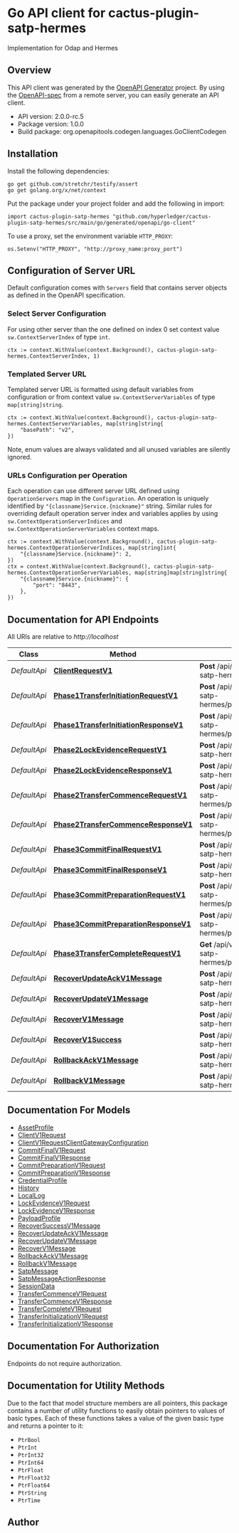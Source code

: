 # Go API client for cactus-plugin-satp-hermes

Implementation for Odap and Hermes

## Overview
This API client was generated by the [OpenAPI Generator](https://openapi-generator.tech) project.  By using the [OpenAPI-spec](https://www.openapis.org/) from a remote server, you can easily generate an API client.

- API version: 2.0.0-rc.5
- Package version: 1.0.0
- Build package: org.openapitools.codegen.languages.GoClientCodegen

## Installation

Install the following dependencies:

```shell
go get github.com/stretchr/testify/assert
go get golang.org/x/net/context
```

Put the package under your project folder and add the following in import:

```golang
import cactus-plugin-satp-hermes "github.com/hyperledger/cactus-plugin-satp-hermes/src/main/go/generated/openapi/go-client"
```

To use a proxy, set the environment variable `HTTP_PROXY`:

```golang
os.Setenv("HTTP_PROXY", "http://proxy_name:proxy_port")
```

## Configuration of Server URL

Default configuration comes with `Servers` field that contains server objects as defined in the OpenAPI specification.

### Select Server Configuration

For using other server than the one defined on index 0 set context value `sw.ContextServerIndex` of type `int`.

```golang
ctx := context.WithValue(context.Background(), cactus-plugin-satp-hermes.ContextServerIndex, 1)
```

### Templated Server URL

Templated server URL is formatted using default variables from configuration or from context value `sw.ContextServerVariables` of type `map[string]string`.

```golang
ctx := context.WithValue(context.Background(), cactus-plugin-satp-hermes.ContextServerVariables, map[string]string{
	"basePath": "v2",
})
```

Note, enum values are always validated and all unused variables are silently ignored.

### URLs Configuration per Operation

Each operation can use different server URL defined using `OperationServers` map in the `Configuration`.
An operation is uniquely identified by `"{classname}Service.{nickname}"` string.
Similar rules for overriding default operation server index and variables applies by using `sw.ContextOperationServerIndices` and `sw.ContextOperationServerVariables` context maps.

```golang
ctx := context.WithValue(context.Background(), cactus-plugin-satp-hermes.ContextOperationServerIndices, map[string]int{
	"{classname}Service.{nickname}": 2,
})
ctx = context.WithValue(context.Background(), cactus-plugin-satp-hermes.ContextOperationServerVariables, map[string]map[string]string{
	"{classname}Service.{nickname}": {
		"port": "8443",
	},
})
```

## Documentation for API Endpoints

All URIs are relative to *http://localhost*

Class | Method | HTTP request | Description
------------ | ------------- | ------------- | -------------
*DefaultApi* | [**ClientRequestV1**](docs/DefaultApi.md#clientrequestv1) | **Post** /api/v1/@hyperledger/cactus-plugin-satp-hermes/clientrequest | 
*DefaultApi* | [**Phase1TransferInitiationRequestV1**](docs/DefaultApi.md#phase1transferinitiationrequestv1) | **Post** /api/v1/@hyperledger/cactus-plugin-satp-hermes/phase1/transferinitiationrequest | 
*DefaultApi* | [**Phase1TransferInitiationResponseV1**](docs/DefaultApi.md#phase1transferinitiationresponsev1) | **Post** /api/v1/@hyperledger/cactus-plugin-satp-hermes/phase1/transferinitiationresponse | 
*DefaultApi* | [**Phase2LockEvidenceRequestV1**](docs/DefaultApi.md#phase2lockevidencerequestv1) | **Post** /api/v1/@hyperledger/cactus-plugin-satp-hermes/phase2/lockevidencerequest | 
*DefaultApi* | [**Phase2LockEvidenceResponseV1**](docs/DefaultApi.md#phase2lockevidenceresponsev1) | **Post** /api/v1/@hyperledger/cactus-plugin-satp-hermes/phase2/lockevidenceresponse | 
*DefaultApi* | [**Phase2TransferCommenceRequestV1**](docs/DefaultApi.md#phase2transfercommencerequestv1) | **Post** /api/v1/@hyperledger/cactus-plugin-satp-hermes/phase2/transfercommencerequest | 
*DefaultApi* | [**Phase2TransferCommenceResponseV1**](docs/DefaultApi.md#phase2transfercommenceresponsev1) | **Post** /api/v1/@hyperledger/cactus-plugin-satp-hermes/phase2/transfercommenceresponse | 
*DefaultApi* | [**Phase3CommitFinalRequestV1**](docs/DefaultApi.md#phase3commitfinalrequestv1) | **Post** /api/v1/@hyperledger/cactus-plugin-satp-hermes/phase3/commitfinalrequest | 
*DefaultApi* | [**Phase3CommitFinalResponseV1**](docs/DefaultApi.md#phase3commitfinalresponsev1) | **Post** /api/v1/@hyperledger/cactus-plugin-satp-hermes/phase3/commitfinalresponse | 
*DefaultApi* | [**Phase3CommitPreparationRequestV1**](docs/DefaultApi.md#phase3commitpreparationrequestv1) | **Post** /api/v1/@hyperledger/cactus-plugin-satp-hermes/phase3/commitpreparationrequest | 
*DefaultApi* | [**Phase3CommitPreparationResponseV1**](docs/DefaultApi.md#phase3commitpreparationresponsev1) | **Post** /api/v1/@hyperledger/cactus-plugin-satp-hermes/phase3/commitpreparationresponse | 
*DefaultApi* | [**Phase3TransferCompleteRequestV1**](docs/DefaultApi.md#phase3transfercompleterequestv1) | **Get** /api/v1/@hyperledger/cactus-plugin-satp-hermes/phase3/transfercompleterequest | 
*DefaultApi* | [**RecoverUpdateAckV1Message**](docs/DefaultApi.md#recoverupdateackv1message) | **Post** /api/v1/@hyperledger/cactus-plugin-satp-hermes/recoverupdateackmessage | 
*DefaultApi* | [**RecoverUpdateV1Message**](docs/DefaultApi.md#recoverupdatev1message) | **Post** /api/v1/@hyperledger/cactus-plugin-satp-hermes/recoverupdatemessage | 
*DefaultApi* | [**RecoverV1Message**](docs/DefaultApi.md#recoverv1message) | **Post** /api/v1/@hyperledger/cactus-plugin-satp-hermes/recovermessage | 
*DefaultApi* | [**RecoverV1Success**](docs/DefaultApi.md#recoverv1success) | **Post** /api/v1/@hyperledger/cactus-plugin-satp-hermes/recoversuccessmessage | 
*DefaultApi* | [**RollbackAckV1Message**](docs/DefaultApi.md#rollbackackv1message) | **Post** /api/v1/@hyperledger/cactus-plugin-satp-hermes/rollbackackmessage | 
*DefaultApi* | [**RollbackV1Message**](docs/DefaultApi.md#rollbackv1message) | **Post** /api/v1/@hyperledger/cactus-plugin-satp-hermes/rollbackmessage | 


## Documentation For Models

 - [AssetProfile](docs/AssetProfile.md)
 - [ClientV1Request](docs/ClientV1Request.md)
 - [ClientV1RequestClientGatewayConfiguration](docs/ClientV1RequestClientGatewayConfiguration.md)
 - [CommitFinalV1Request](docs/CommitFinalV1Request.md)
 - [CommitFinalV1Response](docs/CommitFinalV1Response.md)
 - [CommitPreparationV1Request](docs/CommitPreparationV1Request.md)
 - [CommitPreparationV1Response](docs/CommitPreparationV1Response.md)
 - [CredentialProfile](docs/CredentialProfile.md)
 - [History](docs/History.md)
 - [LocalLog](docs/LocalLog.md)
 - [LockEvidenceV1Request](docs/LockEvidenceV1Request.md)
 - [LockEvidenceV1Response](docs/LockEvidenceV1Response.md)
 - [PayloadProfile](docs/PayloadProfile.md)
 - [RecoverSuccessV1Message](docs/RecoverSuccessV1Message.md)
 - [RecoverUpdateAckV1Message](docs/RecoverUpdateAckV1Message.md)
 - [RecoverUpdateV1Message](docs/RecoverUpdateV1Message.md)
 - [RecoverV1Message](docs/RecoverV1Message.md)
 - [RollbackAckV1Message](docs/RollbackAckV1Message.md)
 - [RollbackV1Message](docs/RollbackV1Message.md)
 - [SatpMessage](docs/SatpMessage.md)
 - [SatpMessageActionResponse](docs/SatpMessageActionResponse.md)
 - [SessionData](docs/SessionData.md)
 - [TransferCommenceV1Request](docs/TransferCommenceV1Request.md)
 - [TransferCommenceV1Response](docs/TransferCommenceV1Response.md)
 - [TransferCompleteV1Request](docs/TransferCompleteV1Request.md)
 - [TransferInitializationV1Request](docs/TransferInitializationV1Request.md)
 - [TransferInitializationV1Response](docs/TransferInitializationV1Response.md)


## Documentation For Authorization

Endpoints do not require authorization.


## Documentation for Utility Methods

Due to the fact that model structure members are all pointers, this package contains
a number of utility functions to easily obtain pointers to values of basic types.
Each of these functions takes a value of the given basic type and returns a pointer to it:

* `PtrBool`
* `PtrInt`
* `PtrInt32`
* `PtrInt64`
* `PtrFloat`
* `PtrFloat32`
* `PtrFloat64`
* `PtrString`
* `PtrTime`

## Author




